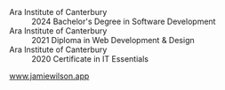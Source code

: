 <dl>
  <dt>Ara Institute of Canterbury</dt>
  <dd>2024 Bachelor's Degree in Software Development</dd>
  
  <dt>Ara Institute of Canterbury</dt>
  <dd>2021 Diploma in Web Development & Design</dd>
  
  <dt>Ara Institute of Canterbury</dt>
  <dd>2020 Certificate in IT Essentials</dd>
</dl>

www.jamiewilson.app
